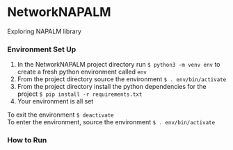 # NetworkNAPALM
Exploring NAPALM library

### Environment Set Up
1. In the NetworkNAPALM project directory run `$ python3 -m venv env` to create a fresh python environment called `env`
2. From the project directory source the environment `$ . env/bin/activate`
3. From the project directory install the python dependencies for the project `$ pip install -r requirements.txt`
4. Your environment is all set

To exit the environment `$ deactivate`  
To enter the environment, source the environment `$ . env/bin/activate`


### How to Run

